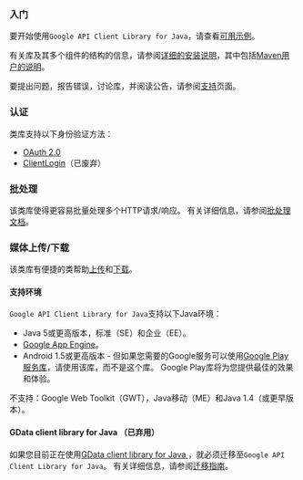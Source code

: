 ### 入门
要开始使用`Google API Client Library for Java`，请查看[可用示例](https://github.com/google/google-api-java-client-samples)。

有关库及其多个组件的结构的信息，请参阅[详细的安装说明](https://developers.google.com/api-client-library/java/google-api-java-client/setup)，其中包括[Maven用户的说明](https://developers.google.com/api-client-library/java/google-api-java-client/setup#maven)。

要提出问题，报告错误，讨论库，并阅读公告，请参阅[支持](https://developers.google.com/api-client-library/java/google-api-java-client/support)页面。

### 认证
类库支持以下身份验证方法：

- [OAuth 2.0](https://developers.google.com/api-client-library/java/google-api-java-client/oauth2)
- [ClientLogin](https://developers.google.com/api-client-library/java/google-api-java-client/client-login)（已废弃）

### 批处理
该类库使得更容易批量处理多个HTTP请求/响应。 有关详细信息，请参阅[批处理文档](https://developers.google.com/api-client-library/java/google-api-java-client/batch)。

### 媒体上传/下载
该类库有便捷的类帮助[上传](https://developers.google.com/api-client-library/java/google-api-java-client/media-upload)和[下载](https://developers.google.com/api-client-library/java/google-api-java-client/media-download)。

#### 支持环境
`Google API Client Library for Java`支持以下Java环境：
- Java 5或更高版本，标准（SE）和企业（EE）。 
- [Google App Engine](https://cloud.google.com/appengine/docs)。 
- Android 1.5或更高版本 - 但如果您需要的Google服务可以使用[Google Play服务库](https://developer.android.com/google/play-services/index.html)，请使用该库，而不是这个库。 Google Play库将为您提供最佳的效果和体验。

不支持：Google Web Toolkit（GWT），Java移动（ME）和Java 1.4（或更早版本）。

#### GData client library for Java （已弃用）
如果您目前正在使用[GData client library for Java ](http://code.google.com/p/gdata-java-client/)，就必须迁移至`Google API Client Library for Java`。 有关详细信息，请参阅[迁移指南](http://code.google.com/p/gdata-java-client/wiki/MigratingToGoogleApiJavaClient)。


